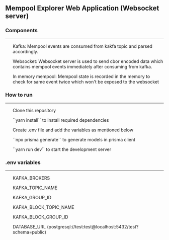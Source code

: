<h2> Mempool Explorer Web Application (Websocket server) </h2>
<h3>Components</h3> 
<hr>
<ul> Kafka: Mempool events are consumed from kakfa topic and parsed accordingly. </ul>
<ul> Websocket: Websocket server is used to send cbor encoded data which contains mempool events immediately after consuming from kafka. </ul>
<ul> In memory mempool: Mempool state is recorded in the memory to check for same event twice which won't be exposed to the websocket </ul>

<h3> How to run </h3>
<hr>
<ul>Clone this repository </ul>
<ul>``yarn install`` to install required dependencies</ul>
<ul>Create .env file and add the variables as mentioned below</ul>
<ul>``npx prisma generate`` to generate models in prisma client</ul>
<ul>``yarn run dev`` to start the development server</ul>

<h3> .env variables </h3>
<hr>
<ul>KAFKA_BROKERS</ul>
<ul>KAFKA_TOPIC_NAME</ul>
<ul> KAFKA_GROUP_ID</ul>
<ul> KAFKA_BLOCK_TOPIC_NAME</ul>
<ul> KAFKA_BLOCK_GROUP_ID</ul>
<ul> DATABASE_URL (postgresql://test:test@localhost:5432/test?schema=public)</ul>